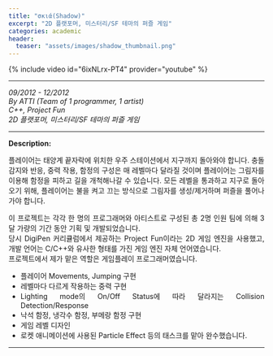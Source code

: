 ```yaml
---
title: "σκιά(Shadow)"
excerpt: "2D 플랫포머, 미스터리/SF 테마의 퍼즐 게임"
categories: academic
header:
  teaser: "assets/images/shadow_thumbnail.png"
---
```


{% include video id="6ixNLrx-PT4" provider="youtube" %}

---
*09/2012 - 12/2012*  
*By ATTI (Team of 1 programmer, 1 artist)*  
*C++, Project Fun*  
*2D 플랫포머, 미스터리/SF 테마의 퍼즐 게임*  

---
**Description:**  
<div style="text-align: justify" markdown="1">
플레이어는 태양계 끝자락에 위치한 우주 스테이션에서 지구까지 돌아와야 합니다.  
충돌 감지와 반응, 중력 작용, 함정의 구성은 매 레벨마다 달라질 것이며 플레이어는 그림자를 이용해 함정을 피하고 길을 개척해나갈 수 있습니다.  
모든 레벨을 통과하고 지구로 돌아오기 위해, 플레이어는 불을 켜고 끄는 방식으로
그림자를 생성/제거하며 퍼즐을 풀어나가야 합니다.  
  
이 프로젝트는 각각 한 명의 프로그래머와 아티스트로 구성된 총 2명 인원 팀에 의해 3달 가량의 기간 동안 기획 및 개발되었습니다.  
당시 DigiPen 커리큘럼에서 제공하는 Project Fun이라는 2D 게임 엔진을 사용했고, 개발 언어는 C/C++와 유사한 형태를 가진 게임 엔진 자체 언어였습니다.  
프로젝트에서 제가 맡은 역할은 게임플레이 프로그래머였습니다.  
  
* 플레이어 Movements, Jumping 구현
* 레벨마다 다르게 작용하는 중력 구현
* Lighting mode의 On/Off Status에 따라 달라지는 Collision Detection/Response
* 낙석 함정, 냉각수 함정, 부메랑 함정 구현
* 게임 레벨 디자인
* 로켓 애니메이션에 사용된 Particle Effect
등의 태스크를 맡아 완수했습니다.  
</div> 

---
